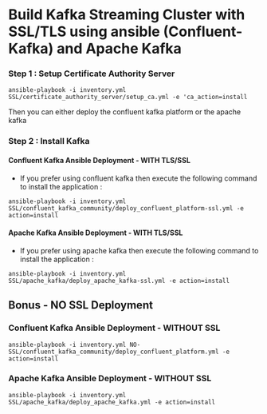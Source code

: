 # Build Kafka Streaming Cluster with SSL/TLS using ansible (Confluent-Kafka) and Apache Kafka




### Step 1 :  Setup Certificate Authority Server


```
ansible-playbook -i inventory.yml SSL/certificate_authority_server/setup_ca.yml -e 'ca_action=install

```

Then you can either deploy the confluent kafka platform or the apache kafka 

### Step 2 : Install Kafka 

####  Confluent Kafka Ansible Deployment - WITH TLS/SSL 

* If you prefer using confluent kafka then execute the following command to install the application : 

```
ansible-playbook -i inventory.yml SSL/confluent_kafka_community/deploy_confluent_platform-ssl.yml -e action=install

```


####  Apache Kafka  Ansible Deployment - WITH TLS/SSL

* If you prefer using apache kafka  then execute the following command to install the application : 

```
ansible-playbook -i inventory.yml SSL/apache_kafka/deploy_apache_kafka-ssl.yml -e action=install
```



## Bonus - NO SSL Deployment 

### Confluent Kafka Ansible Deployment - WITHOUT SSL



```ansible-playbook -i inventory.yml NO-SSL/confluent_kafka_community/deploy_confluent_platform.yml -e action=install```


### Apache Kafka Ansible Deployment - WITHOUT SSL



```ansible-playbook -i inventory.yml SSL/apache_kafka/deploy_apache_kafka.yml -e action=install```
